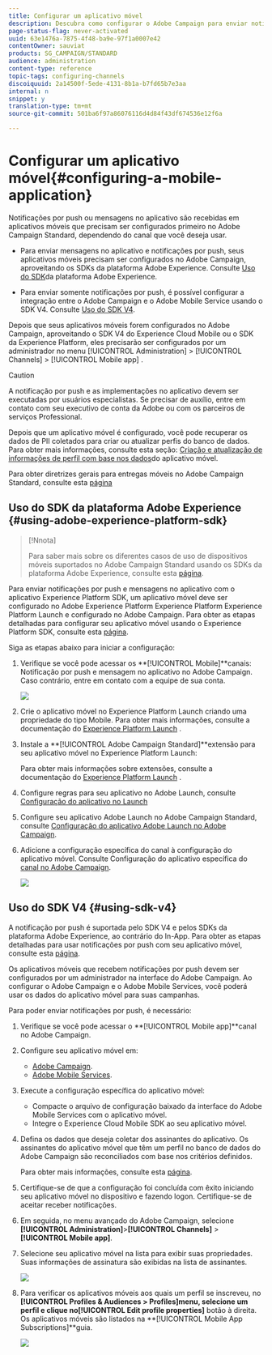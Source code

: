 ```yaml
---
title: Configurar um aplicativo móvel
description: Descubra como configurar o Adobe Campaign para enviar notificações por push ou mensagens no aplicativo usando o SDK V4 ou o Experience Platform SDK.
page-status-flag: never-activated
uuid: 63e1476a-7875-4f48-ba9e-97f1a0007e42
contentOwner: sauviat
products: SG_CAMPAIGN/STANDARD
audience: administration
content-type: reference
topic-tags: configuring-channels
discoiquuid: 2a14500f-5ede-4131-8b1a-b7fd65b7e3aa
internal: n
snippet: y
translation-type: tm+mt
source-git-commit: 501ba6f97a86076116d4d84f43df674536e12f6a

---
```



# Configurar um aplicativo móvel{#configuring-a-mobile-application}

Notificações por push ou mensagens no aplicativo são recebidas em aplicativos móveis que precisam ser configurados primeiro no Adobe Campaign Standard, dependendo do canal que você deseja usar.

* Para enviar mensagens no aplicativo e notificações por push, seus aplicativos móveis precisam ser configurados no Adobe Campaign, aproveitando os SDKs da plataforma Adobe Experience. Consulte [Uso do SDK](#using-adobe-experience-platform-sdk)da plataforma Adobe Experience.

* Para enviar somente notificações por push, é possível configurar a integração entre o Adobe Campaign e o Adobe Mobile Service usando o SDK V4. Consulte [Uso do SDK V4](#using-sdk-v4).

Depois que seus aplicativos móveis forem configurados no Adobe Campaign, aproveitando o SDK V4 do Experience Cloud Mobile ou o SDK da Experience Platform, eles precisarão ser configurados por um administrador no menu [!UICONTROL Administration] > [!UICONTROL Channels] > [!UICONTROL Mobile app] .

>[!CAUTION]
>
>A notificação por push e as implementações no aplicativo devem ser executadas por usuários especialistas. Se precisar de auxílio, entre em contato com seu executivo de conta da Adobe ou com os parceiros de serviços Professional.

Depois que um aplicativo móvel é configurado, você pode recuperar os dados de PII coletados para criar ou atualizar perfis do banco de dados. Para obter mais informações, consulte esta seção: [Criação e atualização de informações de perfil com base nos dados](../../channels/using/updating-profile-with-mobile-app-data.md)do aplicativo móvel.

Para obter diretrizes gerais para entregas móveis no Adobe Campaign Standard, consulte esta [página](https://helpx.adobe.com/campaign/kb/acs-mobile.html)

## Uso do SDK da plataforma Adobe Experience {#using-adobe-experience-platform-sdk}

>[!Nnota]
>
>Para saber mais sobre os diferentes casos de uso de dispositivos móveis suportados no Adobe Campaign Standard usando os SDKs da plataforma Adobe Experience, consulte esta [página](https://helpx.adobe.com/campaign/kb/configure-launch-rules-acs-use-cases.html).

Para enviar notificações por push e mensagens no aplicativo com o aplicativo Experience Platform SDK, um aplicativo móvel deve ser configurado no Adobe Experience Platform Experience Platform Experience Platform Launch e configurado no Adobe Campaign. Para obter as etapas detalhadas para configurar seu aplicativo móvel usando o Experience Platform SDK, consulte esta [página](https://helpx.adobe.com/campaign/kb/configuring-app-sdkv4.html).

Siga as etapas abaixo para iniciar a configuração:

1. Verifique se você pode acessar os **[!UICONTROL Mobile]**canais: Notificação por push e mensagem no aplicativo no Adobe Campaign. Caso contrário, entre em contato com a equipe de sua conta.

   ![](assets/launch_1.png)

1. Crie o aplicativo móvel no Experience Platform Launch criando uma propriedade do tipo Mobile. Para obter mais informações, consulte a documentação do [Experience Platform Launch](https://aep-sdks.gitbook.io/docs/getting-started/create-a-mobile-property#create-a-new-mobile-property) .
1. Instale a **[!UICONTROL Adobe Campaign Standard]**extensão para seu aplicativo móvel no Experience Platform Launch:

   Para obter mais informações sobre extensões, consulte a documentação do [Experience Platform Launch](https://aep-sdks.gitbook.io/docs/using-mobile-extensions/adobe-campaign-standard) .

1. Configure regras para seu aplicativo no Adobe Launch, consulte [Configuração do aplicativo no Launch](https://helpx.adobe.com/campaign/kb/config-app-in-launch.html#Step1Createdataelements)
1. Configure seu aplicativo Adobe Launch no Adobe Campaign Standard, consulte [Configuração do aplicativo Adobe Launch no Adobe Campaign](https://helpx.adobe.com/campaign/kb/configuring-app-sdk.html#SettingupyourAdobeLaunchapplicationinAdobeCampaign).
1. Adicione a configuração específica do canal à configuração do aplicativo móvel. Consulte Configuração do aplicativo específica do [canal no Adobe Campaign](https://helpx.adobe.com/campaign/kb/configuring-app-sdk.html#ChannelspecificapplicationconfigurationinAdobeCampaign).

   ![](assets/launch_2.png)

## Uso do SDK V4 {#using-sdk-v4}

A notificação por push é suportada pelo SDK V4 e pelos SDKs da plataforma Adobe Experience, ao contrário do In-App. Para obter as etapas detalhadas para usar notificações por push com seu aplicativo móvel, consulte esta [página](https://helpx.adobe.com/campaign/kb/configuring-app-sdkv4.html).

Os aplicativos móveis que recebem notificações por push devem ser configurados por um administrador na interface do Adobe Campaign. Ao configurar o Adobe Campaign e o Adobe Mobile Services, você poderá usar os dados do aplicativo móvel para suas campanhas.

Para poder enviar notificações por push, é necessário:

1. Verifique se você pode acessar o **[!UICONTROL Mobile app]**canal no Adobe Campaign.
1. Configure seu aplicativo móvel em:

   * [Adobe Campaign](https://helpx.adobe.com/campaign/kb/configuring-app-sdkv4.html#SettingupamobileapplicationinAdobeCampaign).
   * [Adobe Mobile Services](https://helpx.adobe.com/campaign/kb/configuring-app-sdkv4.html#ConfiguringamobileapplicationinAdobeMobileServices).

1. Execute a configuração específica do aplicativo móvel:

   * Compacte o arquivo de configuração baixado da interface do Adobe Mobile Services com o aplicativo móvel.
   * Integre o Experience Cloud Mobile SDK ao seu aplicativo móvel.

1. Defina os dados que deseja coletar dos assinantes do aplicativo. Os assinantes do aplicativo móvel que têm um perfil no banco de dados do Adobe Campaign são reconciliados com base nos critérios definidos.

   Para obter mais informações, consulte esta [página](https://helpx.adobe.com/campaign/kb/configuring-app-sdkv4.html#Collectingsubscribersdatafromamobileapplication).

1. Certifique-se de que a configuração foi concluída com êxito iniciando seu aplicativo móvel no dispositivo e fazendo logon. Certifique-se de aceitar receber notificações.
1. Em seguida, no menu avançado do Adobe Campaign, selecione **[!UICONTROL Administration]**>**[!UICONTROL Channels]** > **[!UICONTROL Mobile app]**.
1. Selecione seu aplicativo móvel na lista para exibir suas propriedades. Suas informações de assinatura são exibidas na lista de assinantes.

   ![](assets/push_notif_mobile_app.png)

1. Para verificar os aplicativos móveis aos quais um perfil se inscreveu, no **[!UICONTROL Profiles & Audiences > Profiles]**menu, selecione um perfil e clique no**[!UICONTROL Edit profile properties]** botão à direita. Os aplicativos móveis são listados na **[!UICONTROL Mobile App Subscriptions]**guia.

   ![](assets/push_notif_subscriptions.png)
